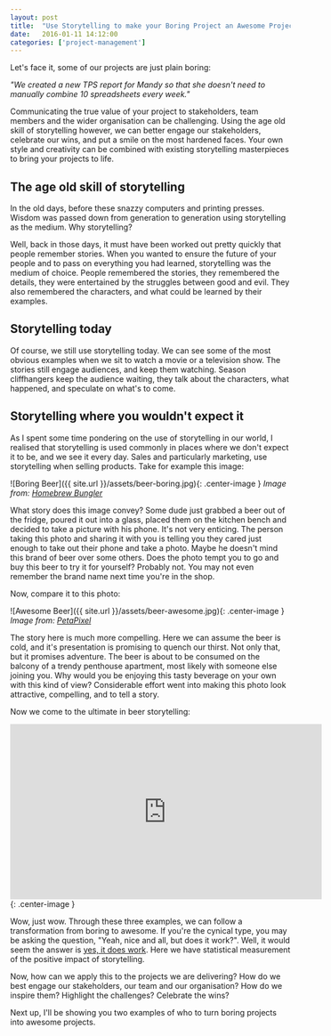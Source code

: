 ```yaml
---
layout: post
title:  "Use Storytelling to make your Boring Project an Awesome Project"
date:   2016-01-11 14:12:00
categories: ['project-management']
---
```

Let's face it, some of our projects are just plain boring:

*"We created a new TPS report for Mandy so that she doesn't need to manually combine 10 spreadsheets every week."*

Communicating the true value of your project to stakeholders, team members and the wider organisation can be challenging. Using the age old skill of storytelling however, we can better engage our stakeholders, celebrate our wins, and put a smile on the most hardened faces. Your own style and creativity can be combined with existing storytelling masterpieces to bring your projects to life.

## The age old skill of storytelling

In the old days, before these snazzy computers and printing presses. Wisdom was passed down from generation to generation using storytelling as the medium. Why storytelling?

Well, back in those days, it must have been worked out pretty quickly that people remember stories. When you wanted to ensure the future of your people and to pass on everything you had learned, storytelling was the medium of choice. People remembered the stories, they remembered the details, they were entertained by the struggles between good and evil. They also remembered the characters, and what could be learned by their examples.

## Storytelling today

Of course, we still use storytelling today. We can see some of the most obvious examples when we sit to watch a movie or a television show. The stories still engage audiences, and keep them watching. Season cliffhangers keep the audience waiting, they talk about the characters, what happened, and speculate on what's to come.

## Storytelling where you wouldn't expect it

As I spent some time pondering on the use of storytelling in our world, I realised that storytelling is used commonly in places where we don't expect it to be, and we see it every day. Sales and particularly marketing, use storytelling when selling products. Take for example this image:

![Boring Beer]({{ site.url }}/assets/beer-boring.jpg){: .center-image }
*Image from: [Homebrew Bungler](http://homebrewbungler.com/the-sound-of-beer/)*

What story does this image convey? Some dude just grabbed a beer out of the fridge, poured it out into a glass, placed them on the kitchen bench and decided to take a picture with his phone. It's not very enticing. The person taking this photo and sharing it with you is telling you they cared just enough to take out their phone and take a photo. Maybe he doesn't mind this brand of beer over some others. Does the photo tempt you to go and buy this beer to try it for yourself? Probably not. You may not even remember the brand name next time you're in the shop.

Now, compare it to this photo:

![Awesome Beer]({{ site.url }}/assets/beer-awesome.jpg){: .center-image }
*Image from: [PetaPixel](http://petapixel.com/2014/10/22/tutorial-capture-gorgeous-5-light-beer-bottle-product-shot-start-finish/)*

The story here is much more compelling. Here we can assume the beer is cold, and it's presentation is promising to quench our thirst. Not only that, but it promises adventure. The beer is about to be consumed on the balcony of a trendy penthouse apartment, most likely with someone else joining you. Why would you be enjoying this tasty beverage on your own with this kind of view? Considerable effort went into making this photo look attractive, compelling, and to tell a story.

Now we come to the ultimate in beer storytelling:

<iframe width="560" height="315" src="https://www.youtube.com/embed/57zo8O5pDXc" frameborder="0" allowfullscreen></iframe>{: .center-image }

Wow, just wow. Through these three examples, we can follow a transformation from boring to awesome. If you're the cynical type, you may be asking the question, "Yeah, nice and all, but does it work?". Well, it would seem the answer is [yes, it does work](http://www.adweek.com/news/advertising-branding/how-heineken-s-special-blend-storytelling-and-science-won-day-165323
). Here we have statistical measurement of the positive impact of storytelling.

Now, how can we apply this to the projects we are delivering? How do we best engage our stakeholders, our team and our organisation? How do we inspire them? Highlight the challenges? Celebrate the wins?

Next up, I'll be showing you two examples of who to turn boring projects into awesome projects.
